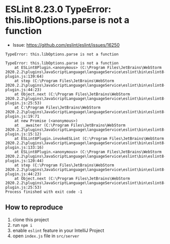 # ESLint 8.23.0 TypeError: this.libOptions.parse is not a function

- Issue: https://github.com/eslint/eslint/issues/16250

```shell
TypeError: this.libOptions.parse is not a function

TypeError: this.libOptions.parse is not a function
    at ESLint8Plugin.<anonymous> (C:\Program Files\JetBrains\WebStorm 2020.2.2\plugins\JavaScriptLanguage\languageService\eslint\bin\eslint8-plugin.js:139:64)
    at step (C:\Program Files\JetBrains\WebStorm 2020.2.2\plugins\JavaScriptLanguage\languageService\eslint\bin\eslint8-plugin.js:44:23)
    at Object.next (C:\Program Files\JetBrains\WebStorm 2020.2.2\plugins\JavaScriptLanguage\languageService\eslint\bin\eslint8-plugin.js:25:53)
    at C:\Program Files\JetBrains\WebStorm 2020.2.2\plugins\JavaScriptLanguage\languageService\eslint\bin\eslint8-plugin.js:19:71
    at new Promise (<anonymous>)
    at __awaiter (C:\Program Files\JetBrains\WebStorm 2020.2.2\plugins\JavaScriptLanguage\languageService\eslint\bin\eslint8-plugin.js:15:12)
    at ESLint8Plugin.invokeESLint (C:\Program Files\JetBrains\WebStorm 2020.2.2\plugins\JavaScriptLanguage\languageService\eslint\bin\eslint8-plugin.js:133:16)
    at ESLint8Plugin.<anonymous> (C:\Program Files\JetBrains\WebStorm 2020.2.2\plugins\JavaScriptLanguage\languageService\eslint\bin\eslint8-plugin.js:120:44)
    at step (C:\Program Files\JetBrains\WebStorm 2020.2.2\plugins\JavaScriptLanguage\languageService\eslint\bin\eslint8-plugin.js:44:23)
    at Object.next (C:\Program Files\JetBrains\WebStorm 2020.2.2\plugins\JavaScriptLanguage\languageService\eslint\bin\eslint8-plugin.js:25:53)
Process finished with exit code -1
```

## How to reproduce
1. clone this project
2. run `npm i`
3. enable `eslint` feature in your IntelliJ Project
4. open `index.js` file in `src/server`
